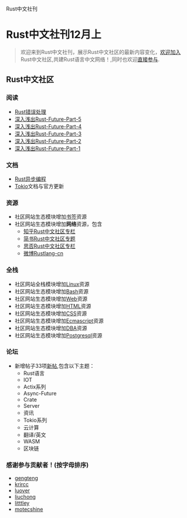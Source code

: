 <div id="lanmu">
    <div id="word">Rust中文社刊</div>
</div>

# Rust中文社刊12月上

> 欢迎来到Rust中文社刊，展示Rust中文社区的最新内容变化，[欢迎加入](https://github.com/rustlang-cn/Important/issues/1)Rust中文社区,共建Rust语言中文网络！,同时也欢迎[直接参与](https://github.com/rustlang-cn/Important/issues/2).

## Rust中文社区

### 阅读

- [Rust错误处理](https://rustlang-cn.org/read/rust/2018/rust-error-handle.html)
- [深入浅出Rust-Future-Part-5](https://rustlang-cn.org//read/rust/2018/深入浅出Rust-Future-Part-5.html)
- [深入浅出Rust-Future-Part-4](https://rustlang-cn.org//read/rust/2018/深入浅出Rust-Future-Part-4.html)
- [深入浅出Rust-Future-Part-3](https://rustlang-cn.org//read/rust/2018/深入浅出Rust-Future-Part-3.html)
- [深入浅出Rust-Future-Part-2](https://rustlang-cn.org//read/rust/2018/深入浅出Rust-Future-Part-2.html)
- [深入浅出Rust-Future-Part-1](https://rustlang-cn.org//read/rust/2018/深入浅出Rust-Future-Part-1.html)

### 文档

- [Rust异步编程](https://rustlang-cn.org/rust/async-rust/)
- [Tokio](https://rustlang-cn.org/server/tokio/)文档与官方更新

### 资源

- 社区网站生态模块增加[书签](https://rustlang-cn.org/resourse/mark/)资源
- 社区网站生态模块增加**网络**资源，包含 
    - [知乎Rust中文社区专栏](https://zhuanlan.zhihu.com/rustlang-cn)  
    - [简书Rust中文社区专题](https://www.jianshu.com/c/2efae7198ea3) 
    - [思否Rust中文社区专栏](https://segmentfault.com/blog/rust-lang)
    - [微博Rustlang-cn](https://weibo.com/kriry?display=0&retcode=6102)

### 全栈

- 社区网站全栈模块增加[Linux](https://rustlang-cn.org/os/linux/)资源
- 社区网站生态模块增加[Bash](https://rustlang-cn.org/os/bash/)资源
- 社区网站生态模块增加[Web](https://rustlang-cn.org/w3c/webapi/)资源
- 社区网站生态模块增加[HTML](https://rustlang-cn.org/w3c/html/)资源
- 社区网站生态模块增加[CSS](https://rustlang-cn.org/w3c/css/)资源
- 社区网站生态模块增加[Ecmascript](https://rustlang-cn.org/w3c/ecmascript/)资源
- 社区网站生态模块增加[DBA](https://rustlang-cn.org/dba/dba.html)资源
- 社区网站生态模块增加[Postgresql](https://rustlang-cn.org/dba/postgresql/)资源

### 论坛

- 新增帖子33项[新帖](https://github.com/rustlang-cn/forum/issues),包含以下主题：
   - Rust语言
   - IOT
   - Actix系列
   - Async-Future
   - Crate
   - Server
   - 资讯
   - Tokio系列
   - 云计算
   - 翻译/英文
   - WASM
   - 区块链

### 感谢参与贡献者！(按字母排序)

- [gengteng](https://github.com/gengteng)
- [krircc](https://github.com/krircc)
- [luover](https://github.com/luover)
- [liuchong](https://github.com/liuchong)
- [litttley](https://github.com/litttley)
- [motecshine](https://github.com/motecshine)